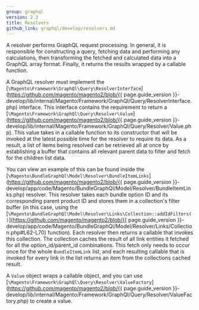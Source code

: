 ```yaml
---
group: graphql
version: 2.3
title: Resolvers
github_link: graphql/develop/resolvers.md
---
```


A resolver performs GraphQL request processing. In general, it is responsible for constructing a query, fetching data and performing any calculations, then transforming the fetched and calculated data into a GraphQL array format. Finally, it returns the results wrapped by a callable function.

A GraphQL resolver must implement the [`\Magento\Framework\GraphQl\Query\ResolverInterface`](https://github.com/magento/magento2/blob/{{ page.guide_version }}-develop/lib/internal/Magento/Framework/GraphQl/Query/ResolverInterface.php) interface. This interface contains the requirement to return a [`\Magento\Framework\GraphQl\Query\Resolver\Value`](https://github.com/magento/magento2/blob/{{ page.guide_version }}-develop/lib/internal/Magento/Framework/GraphQl/Query/Resolver/Value.php). This value takes in a callable function to its constructor that will be invoked at the latest possible time for the resolver to require its data. As a result, a list of items being resolved can be retrieved all at once by establishing a buffer that contains all relevant parent data to filter and fetch for the children list data.

You can view an example of this can be found inside the [`\Magento\BundleGraphQl\Model\Resolver\BundleItemLinks`](https://github.com/magento/magento2/blob/{{ page.guide_version }}-develop/app/code/Magento/BundleGraphQl/Model/Resolver/BundleItemLinks.php) resolver. This resolver takes each bundle option ID and its corresponding parent product ID and stores them in a collection's filter buffer (in this case, using the [`\Magento\BundleGraphQl\Model\Resolver\Links\Collection::addIdFilters()`](https://github.com/magento/magento2/blob/{{ page.guide_version }}-develop/app/code/Magento/BundleGraphQl/Model/Resolver/Links/Collection.php#L62-L70) function). Each resolver then returns a callable that  invokes this collection. The collection caches the result of all link entities it fetched for all the option_id/parent_id combinations. This fetch only needs to occur once for the whole `BundleItemLink` list, and each resulting callable that is invoked for every link in the list returns an item from the collections cached result.

A `Value` object wraps a callable object, and you can use [`\Magento\Framework\GraphQl\Query\Resolver\ValueFactory`](https://github.com/magento/magento2/blob/{{ page.guide_version }}-develop/lib/internal/Magento/Framework/GraphQl/Query/Resolver/ValueFactory.php) to create a value.

